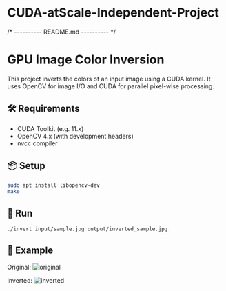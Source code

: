 # CUDA-atScale-Independent-Project
/* ---------- README.md ---------- */
# GPU Image Color Inversion

This project inverts the colors of an input image using a CUDA kernel. It uses OpenCV for image I/O and CUDA for parallel pixel-wise processing.

## 🛠 Requirements
- CUDA Toolkit (e.g. 11.x)
- OpenCV 4.x (with development headers)
- nvcc compiler

## 📦 Setup
```bash
sudo apt install libopencv-dev
make
```

## 🚀 Run
```bash
./invert input/sample.jpg output/inverted_sample.jpg
```

## 🧪 Example
Original:
![original](input/sample.jpg)

Inverted:
![inverted](output/inverted_sample.jpg)
